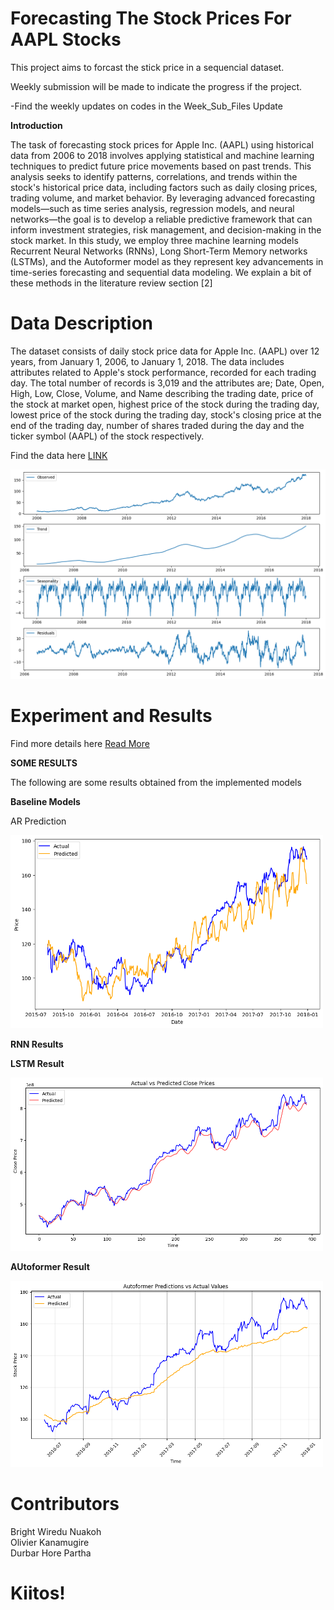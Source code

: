 # Forecasting The Stock Prices For AAPL Stocks
 
This project aims to forcast the stick price in a sequencial dataset.

Weekly submission will be made to indicate the progress if the project.

-Find the weekly updates on codes in the Week_Sub_Files Update



**Introduction**

The task of forecasting stock prices for Apple Inc. (AAPL) using historical data from 2006 to 2018 involves applying statistical and machine learning techniques to predict future price movements based on past trends. This analysis seeks to identify patterns, correlations, and trends within the stock's historical price data, including factors such as daily closing prices, trading volume, and market behavior. By leveraging advanced forecasting models—such as time series analysis, regression models, and neural networks—the goal is to develop a reliable predictive framework that can inform investment strategies, risk management, and decision-making in the stock market. In this study, we employ three machine learning models Recurrent Neural Networks (RNNs), Long Short-Term Memory networks (LSTMs), and the Autoformer model as they represent key advancements in time-series forecasting and sequential data modeling. We explain a bit of these methods in the literature review section [2]


# Data Description
The dataset consists of daily stock price data for Apple Inc. (AAPL) over 12 years, from January 1, 2006, to January 1, 2018. The data includes attributes related to Apple's stock performance, recorded for each trading day. The total number of records is 3,019 and the attributes are; Date, Open, High, Low, Close, Volume, and Name describing the trading date, price of the stock at market open, highest price of the stock during the trading day, lowest price of the stock during the trading day, stock's closing price at the end of the trading day, number of shares traded during the day and the ticker symbol (AAPL) of the stock respectively.

Find the data here <a href="https://www.marketwatch.com/investing/stock/aapl/downloaddatapartial?startdate=11/20/2024%2000:00:00&enddate=12/20/2024%2023:59:59&daterange=d30&frequency=p1d&csvdownload=true&downloadpartial=false&newdates=false">LINK</a> 

![Alt text](i3.png)

# Experiment and Results
Find more details here <a href = "Report.pdf"> Read More</a>

**SOME RESULTS**

The following are some results obtained from the implemented models

**Baseline Models**

AR Prediction 

<img src="ar model.png" width="500" />

**RNN Results**

**LSTM Result**

<img src="multivariatepredictions.png" width="500" />

**AUtoformer Result**

<img src="autoformer pred.png" width="500" />


# Contributors 

Bright Wiredu Nuakoh  <br />
Olivier Kanamugire <br />
Durbar Hore Partha
# Kiitos!